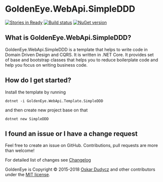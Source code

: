 ﻿# GoldenEye.WebApi.SimpleDDD
[![Stories in Ready](https://badge.waffle.io/oskardudycz/GoldenEye.png?label=ready&title=Ready)](https://waffle.io/oskardudycz/GoldenEye)
[![Build status](https://ci.appveyor.com/api/projects/status/1mtm4h33cvur6kob?svg=true)](https://ci.appveyor.com/project/oskardudycz/goldeneye-core)
[![NuGet version](https://badge.fury.io/nu/GoldenEye.WebApi.SimpleDDD.svg)](https://badge.fury.io/nu/GoldenEye.WebApi.SimpleDDD)

What is GoldenEye.WebApi.SimpleDDD?
--------------------------------
GoldenEye.WebApi.SimpleDDD is a template that helps to write code in Domain Driven Design and CQRS. It is written in .NET Core. It provides set of base and bootstrap classes that helps you to reduce boilerplate code and help you focus on writing business code.

How do I get started?
--------------------------------

Install the template by running

`dotnet -i GoldenEye.WebApi.Template.SimpleDDD`

and then create new project base on that

`dotnet new SimpleDDD`

I found an issue or I have a change request
--------------------------------
Feel free to create an issue on GitHub. Contributions, pull requests are more than welcome!

For detailed list of changes see [Changelog](Changelog.md)  

GoldenEye is Copyright &copy; 2015-2018 [Oskar Dudycz](http://oskar-dudycz.pl) and other contributors under the [MIT license](LICENSE.txt).
